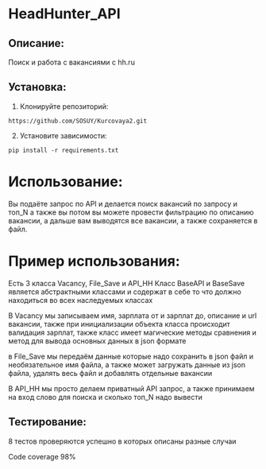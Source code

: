 # HeadHunter_API

## Описание:

Поиск и работа с вакансиями с hh.ru

## Установка:
 
1. Клонируйте репозиторий:
```
https://github.com/SOSUY/Kurcovaya2.git
```
2. Установите зависимости:
```
pip install -r requirements.txt
```
# Использование:
Вы подаёте запрос по API и делается поиск вакансий по запросу и топ_N а также вы потом вы можете провести фильтрацию по описанию вакансии, а дальше вам выводятся все вакансии, а также сохраняется в файл.

# Пример использования:
Есть 3 класса Vacancy, File_Save и API_HH
Класс BaseAPI и BaseSave является абстрактными классами и содержат в себе то что должно находиться во всех наследуемых классах

В Vacancy мы записываем имя, зарплата от и зарплат до, описание и url вакансии, также при инициализации объекта класса происходит валидация зарплат, также класс имеет магические методы сравнения и метод для вывода основных данных в json формате

в File_Save мы передаём данные которые надо сохранить в json файл и необязательное имя файла, а также может загружать данные из json файла, удалять весь файл и добавлять отдельные вакансии

В API_HH мы просто делаем приватный API запрос, а также принимаем на вход слово для поиска и сколько топ_N надо вывести

## Тестирование:

8 тестов проверяются успешно в которых описаны разные случаи

Code coverage 98%
